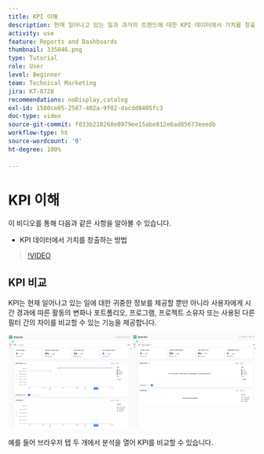 ```yaml
---
title: KPI 이해
description: 현재 일어나고 있는 일과 과거의 트렌드에 대한 KPI 데이터에서 가치를 창출하는 방법을 알아봅니다.
activity: use
feature: Reports and Dashboards
thumbnail: 335046.png
type: Tutorial
role: User
level: Beginner
team: Technical Marketing
jira: KT-8728
recommendations: noDisplay,catalog
exl-id: 1580ce05-2587-402a-9f02-dacdd8405fc3
doc-type: video
source-git-commit: f033b210268e8979ee15abe812e6ad85673eeedb
workflow-type: ht
source-wordcount: '0'
ht-degree: 100%

---
```


# KPI 이해

이 비디오를 통해 다음과 같은 사항을 알아볼 수 있습니다.

* KPI 데이터에서 가치를 창출하는 방법

>[!VIDEO](https://video.tv.adobe.com/v/335046/?quality=12&learn=on)

## KPI 비교

KPI는 현재 일어나고 있는 일에 대한 귀중한 정보를 제공할 뿐만 아니라 사용자에게 시간 경과에 따른 활동의 변화나 포트폴리오, 프로그램, 프로젝트 소유자 또는 사용된 다른 필터 간의 차이를 비교할 수 있는 기능을 제공합니다.

![브라우저 탭 두 개를 나란히 보여 주는 이미지](assets/section-2-0.png)

예를 들어 브라우저 탭 두 개에서 분석을 열어 KPI를 비교할 수 있습니다.
